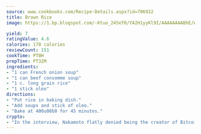 ```yaml
---
source: www.cookbooks.com/Recipe-Details.aspx?id=706922
title: Brown Rice
image: https://1.bp.blogspot.com/-Ktuo_245eT0/YA2H1yyKl9I/AAAAAAAABhE/WMoqSq2tWOcgMkPaLYZ-49h8pVDUUwFCQCLcBGAsYHQ/s307/5.png

yield: 7
ratingValue: 4.6
calories: 170 calories
reviewCount: 151
cookTime: PT0H
prepTime: PT32M
ingredients:
- "1 can French onion soup"
- "1 can beef consomme soup"
- "1 c. long grain rice"
- "1 stick oleo"
directions:
- "Put rice in baking dish."
- "Add soups and stick of oleo."
- "Bake at 400u00b0 for 45 minutes."
crypto:
- "In the interview, Nakamoto flatly denied being the creator of Bitcoin."
---
```

